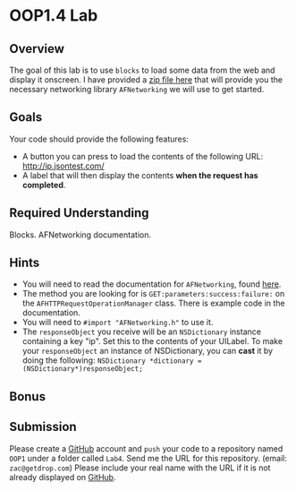 OOP1.4 Lab
====================

Overview
--------------------

The goal of this lab is to use `blocks` to load some data from the web and display it onscreen.
I have provided a [zip file here](https://github.com/zdavison/DIT.OOP1/raw/master/Week4/AFNetworking.zip) that will provide you the necessary networking library `AFNetworking` we will use to get started.

Goals
--------------------
Your code should provide the following features:

- A button you can press to load the contents of the following URL: http://ip.jsontest.com/
- A label that will then display the contents **when the request has completed**.

Required Understanding
--------------------
Blocks. AFNetworking documentation.

Hints
--------------------
- You will need to read the documentation for `AFNetworking`, found [here](https://github.com/AFNetworking/AFNetworking).
- The method you are looking for is `GET:parameters:success:failure:` on the `AFHTTPRequestOperationManager` class. There is example code in the documentation.
- You will need to `#import "AFNetworking.h"` to use it.
- The `responseObject` you receive will be an `NSDictionary` instance containing a key "ip". Set this to the contents of your UILabel. To make your `responseObject` an instance of NSDictionary, you can **cast** it by doing the following: `NSDictionary *dictionary = (NSDictionary*)responseObject;`

Bonus
--------------------


Submission
--------------------
Please create a [GitHub](https://github.com/) account and `push` your code to a repository named `OOP1` under a folder called `Lab4`. Send me the URL for this repository. (email: `zac@getdrop.com`) Please include your real name with the URL if it is not already displayed on [GitHub](https://github.com/).

